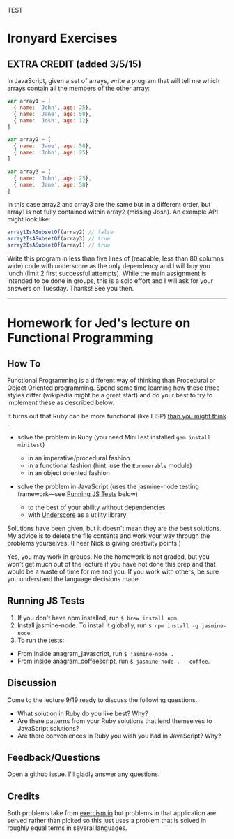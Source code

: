 TEST
# Ironyard Exercises

## EXTRA CREDIT (added 3/5/15)

In JavaScript, given a set of arrays, write a program that will tell me
which arrays contain all the members of the other array:

```javascript
var array1 = [
  { name: 'John', age: 25},
  { name: 'Jane', age: 58},
  { name: 'Josh', age: 12}
]

var array2 = [
  { name: 'Jane', age: 58},
  { name: 'John', age: 25}
]

var array3 = [
  { name: 'John', age: 25},
  { name: 'Jane', age: 58}           
]
```

In this case array2 and array3 are the same but in a different order,
but array1 is not fully contained within array2 (missing Josh). An
example API might look like:


```javascript
array1IsASubsetOf(array2) // false
array2IsASubsetOf(array3) // true
array2IsASubsetOf(array1) // true
```

Write this program in less than five lines of (readable, less than 80 columns wide) code with underscore as
the only dependency and I will buy you lunch (limit 2 first successful attempts). While the main assignment is intended to be done in groups,
this is a solo effort and I will ask for your answers on Tuesday.
Thanks! See you then.

---

# Homework for Jed's lecture on Functional Programming

## How To

Functional Programming is a different way of thinking than Procedural or
Object Oriented programming. Spend some time learning how these three
styles differ (wikipedia might be a great start) and do your best to try
to implement these as described below.

It turns out that Ruby can be more functional (like LISP) [than you might think
](http://blade.nagaokaut.ac.jp/cgi-bin/scat.rb/ruby/ruby-talk/179642).

- solve the problem in Ruby (you need MiniTest installed `gem install
  minitest`)
  - in an imperative/procedural fashion
  - in a functional fashion (hint: use the `Eunumerable` module)
  - in an object oriented fashion

- solve the problem in JavaScript (uses the jasmine-node testing framework—see [Running JS Tests](#running-js-tests) below)
  - to the best of your ability without dependencies
  - with [Underscore](http://underscorejs.org) as a utility library

Solutions have been given, but it doesn't mean they are the best
solutions. My advice is to delete the file contents and work your way
through the problems yourselves. (I hear Nick is giving creativity
points.)

Yes, you may work in groups. No the homework is not graded, but you
won't get much out of the lecture if you have not done this prep and
that would be a waste of time for me and you. If you work with others,
be sure you understand the language decisions made.

## Running JS Tests

1. If you don't have npm installed, run `$ brew install npm`.
2. Install jasmine-node.  To install it globally, run `$ npm install -g jasmine-node`.
3. To run the tests:
  - From inside anagram_javascript, run `$ jasmine-node .`
  - From inside anagram_coffeescript, run `$ jasmine-node . --coffee`.

## Discussion

Come to the lecture 9/19 ready to discuss the following questions.

- What solution in Ruby do you like best? Why?
- Are there patterns from your Ruby solutions that lend themselves to JavaScript solutions?
- Are there conveniences in Ruby you wish you had in JavaScript? Why?

## Feedback/Questions

Open a github issue. I'll gladly answer any questions.

## Credits

Both problems take from [exercism.io](http://exercism.io) but problems
in that application are served rather than picked so this just uses a
problem that is solved in roughly equal terms in several languages. 

